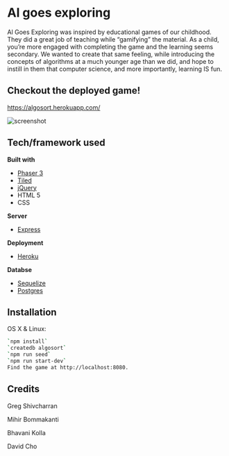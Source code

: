 # Al goes exploring

Al Goes Exploring was inspired by educational games of our childhood. They did a great job of teaching while “gamifying” the material. As a child, you’re more engaged with completing the game and the learning seems secondary. We wanted to create that same feeling, while introducing the concepts of algorithms at a much younger age than we did, and hope to instill in them that computer science, and more importantly, learning IS fun.

## Checkout the deployed game!

https://algosort.herokuapp.com/

![screenshot](/Users/davidcho/Projects/Winter-Net-Is-Coming/ScreenShot.png)

## Tech/framework used

<b>Built with</b>
- [Phaser 3](https://phaser.io/)
- [Tiled](https://www.mapeditor.org/)
- [jQuery](https://www.jquery.com/)
- HTML 5
- CSS

<b>Server</b>
- [Express](https://www.expressjs.com/)

<b>Deployment</b>
- [Heroku](https://www.heroku.com)

<b>Databse</b>
- [Sequelize](https://www.sequelize.org)
- [Postgres](https://www.postgresql.org)

## Installation

OS X & Linux:

```sh
`npm install`
`createdb algosort`
`npm run seed`
`npm run start-dev`
Find the game at http://localhost:8080.
```

## Credits

Greg Shivcharran

Mihir Bommakanti

Bhavani Kolla

David Cho
